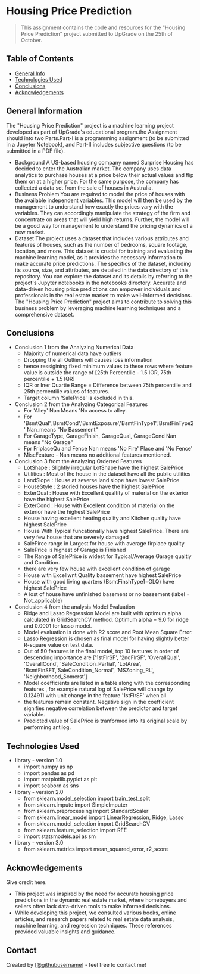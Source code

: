 # Housing Price Prediction
> This assignment contains the code and resources for the "Housing Price Prediction" project submitted to UpGrade on the 25th of October. 

## Table of Contents
* [General Info](#general-information)
* [Technologies Used](#technologies-used)
* [Conclusions](#conclusions)
* [Acknowledgements](#acknowledgements)

<!-- You can include any other section that is pertinent to your problem -->

## General Information
The "Housing Price Prediction" project is a machine learning project developed as part of UpGrade's educational program.the Assignment should into two Parts.Part-I is a programming assignment (to be submitted in a Jupyter Notebook), and Part-II includes subjective questions (to be submitted in a PDF file).
- Background
  A US-based housing company named Surprise Housing has decided to enter the Australian market. The company uses data analytics to purchase houses at a price below their actual values and flip them on at a higher price. For the same purpose, the company has collected a data set from the sale of houses in Australia.
- Business Problem
  You are required to model the price of houses with the available independent variables. This model will then be used by the management to understand how exactly the prices vary with the variables. They can accordingly manipulate the strategy of the firm and concentrate on areas that will yield high returns. Further, the model will be a good way for management to understand the pricing dynamics of a new market.
- Dataset
The project uses a dataset that includes various attributes and features of houses, such as the number of bedrooms, square footage, location, and more. This dataset is crucial for training and evaluating the machine learning model, as it provides the necessary information to make accurate price predictions.
The specifics of the dataset, including its source, size, and attributes, are detailed in the data directory of this repository. You can explore the dataset and its details by referring to the project's Jupyter notebooks in the notebooks directory.
Accurate and data-driven housing price predictions can empower individuals and professionals in the real estate market to make well-informed decisions. The "Housing Price Prediction" project aims to contribute to solving this business problem by leveraging machine learning techniques and a comprehensive dataset.
<!-- You don't have to answer all the questions - just the ones relevant to your project. -->

## Conclusions
- Conclusion 1 from the Analyzing Numerical Data
  * Majority of numerical data have outliers
  * Dropping the all Outliers will causes loss information
  *  hence ressigining fixed minimum values to these rows where feature value is outside the range of [25th Percentilie - 1.5 IOR, 75th percentilie + 1.5 IQR]
  *  IQR or Iner Quartie Range = Difference between 75th percentilie and 25th percentilie values of features.
  *  Target column 'SalePrice' is excluded in this.
- Conclusion 2 from the Analyzing Categorical Features
  * For 'Alley' Nan Means 'No access to alley.
  * For 'BsmtQual','BsmtCond','BsmtExposure','BsmtFinType1','BsmtFinType2' Nan_means "No Bassement"
  * For GarageType, GarageFinish, GarageQual, GarageCond Nan means "No Garage"
  * Fpr FriplaceQu and Fence Nan means 'No Fire' Place and 'No Fence'
  * MiscFeature - Nan means no additional features mentioned.
- Conclusion 3 from the Analyzing Orderred Features
  * LotShape : Slightly irregular LotShape have the highest SalePrice
  * Utilities : Most of the house in the dataset have all the public utilities
  * LandSlope : House at severse land slope have lowest SalePrice
  * HouseStyle : 2 storied houses have the highest SalePrice
  * ExterQual : House with Excellent qualtity of material on the exterior have the highest SalePrice
  * ExterCond : House with Excellent condition of material on the exterior have the highest SalePrice
  * House having excellent heating quality and Kitchen quality have highest SalePrice
  * House With Typical funcationally have highest SalePrice. There are very few house that are severely damaged
  * SalePirce range in Largest for house with average firplace quality
  * SalePrice is highest of Garage is Finished
  * The Range of SalePrice is widest for Typical/Average Garage qualtiy and Condition.
  * there are very few house with excellent condition of garage
  * House with Excellwnt Quality bassement have highest SalePrice
  * House with good living quarters (BsmtFinshType1=GLQ) have highest SalePrice
  * A lost of house have unfinished basement or no bassement (label = Not_applicable)
- Conclusion 4 from the analysis Model Evaluation
  * Ridge and Lasso Regression Model are built with optimum alpha calculated in GridSearchCV method. Optimum alpha = 9.0 for ridge and 0.0001 for lasso model.
  * Model evaluation is done with R2 score and Root Mean Square Error.
  * Lasso Regression is chosen as final model for having slightly better R-square value on test data.
  * Out of 50 features in the final model, top 10 features in order of descending importance are ['1stFlrSF', '2ndFlrSF', 'OverallQual', 'OverallCond', 'SaleCondition_Partial', 'LotArea', 'BsmtFinSF1','SaleCondition_Normal', 'MSZoning_RL', 'Neighborhood_Somerst']
  * Model coefficients are listed in a table along with the corresponding features , for example natural log of SalePrice will change by 0.124911 with unit change in the feature '1stFlrSF' when all
  * the features remain constant. Negative sign in the coefficient signifies negative correlation between the predictor and target variable.
  * Predicted value of SalePrice is tranformed into its original scale by performing antilog.
    
## Technologies Used
- library - version 1.0
  * import numpy as np
  * import pandas as pd
  * import matplotlib.pyplot as plt
  * import seaborn as sns
- library - version 2.0
  * from sklearn.model_selection import train_test_split
  * from sklearn.impute import SimpleImputer
  * from sklearn.preprocessing import StandardScaler
  * from sklearn.linear_model import LinearRegression, Ridge, Lasso
  * from sklearn.model_selection import GridSearchCV
  * from sklearn.feature_selection import RFE
  * import statsmodels.api as sm
- library - version 3.0
  * from sklearn.metrics import mean_squared_error, r2_score


## Acknowledgements
Give credit here.
- This project was inspired by the need for accurate housing price predictions in the dynamic real estate market, where homebuyers and sellers often lack data-driven tools to make informed decisions.
- While developing this project, we consulted various books, online articles, and research papers related to real estate data analysis, machine learning, and regression techniques. These references provided valuable insights and guidance.


## Contact
Created by [[@githubusername](https://github.com/anwarshaikh042)] - feel free to contact me!

